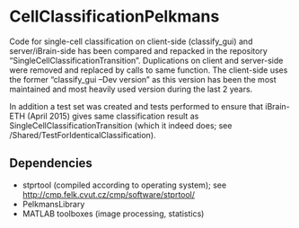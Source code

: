# CellClassificationPelkmans

Code for single-cell classification on client-side (classify_gui) and server/iBrain-side has been compared and repacked in the repository “SingleCellClassificationTransition”. Duplications on client and server-side were removed and replaced by calls to same function. The client-side uses the former “classify_gui –Dev version” as this version has been the most maintained and most heavily used version during the last 2 years. 

In addition a test set was created and tests performed to ensure that iBrain-ETH (April 2015) gives same classification result as SingleCellClassificationTransition (which it indeed does; see /Shared/TestForIdenticalClassification).

## Dependencies

* stprtool (compiled according to operating system); see http://cmp.felk.cvut.cz/cmp/software/stprtool/
* PelkmansLibrary
* MATLAB toolboxes (image processing, statistics)
